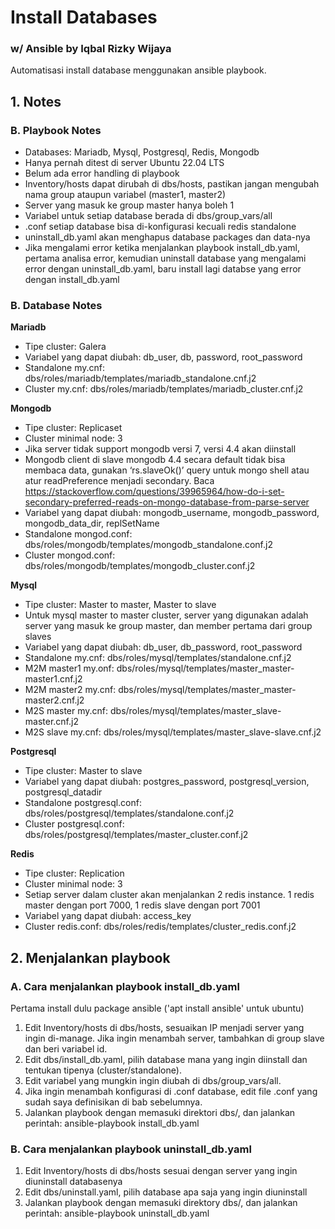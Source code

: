 # Install Databases
### w/ Ansible by Iqbal Rizky Wijaya

Automatisasi install database menggunakan ansible playbook.
## 1. Notes
### B. Playbook Notes
- Databases: Mariadb, Mysql, Postgresql, Redis, Mongodb
- Hanya pernah ditest di server Ubuntu 22.04 LTS
- Belum ada error handling di playbook
- Inventory/hosts dapat dirubah di dbs/hosts, pastikan jangan mengubah nama group ataupun variabel (master1, master2)
- Server yang masuk ke group master hanya boleh 1
- Variabel untuk setiap database berada di dbs/group_vars/all
- .conf setiap database bisa di-konfigurasi kecuali redis standalone
- uninstall_db.yaml akan menghapus database packages dan data-nya
- Jika mengalami error ketika menjalankan playbook install_db.yaml, pertama analisa error, kemudian uninstall database yang mengalami error dengan uninstall_db.yaml, baru install lagi databse yang error dengan install_db.yaml
### B. Database Notes
**Mariadb**
- Tipe cluster: Galera
- Variabel yang dapat diubah: db_user, db, password, root_password
- Standalone my.cnf: dbs/roles/mariadb/templates/mariadb_standalone.cnf.j2
- Cluster my.cnf: dbs/roles/mariadb/templates/mariadb_cluster.cnf.j2

**Mongodb**
- Tipe cluster: Replicaset
- Cluster minimal node: 3
- Jika server tidak support mongodb versi 7, versi 4.4 akan diinstall
- Mongodb client di slave mongodb 4.4 secara default tidak bisa membaca data, gunakan ‘rs.slaveOk()’ query untuk mongo shell atau atur readPreference menjadi secondary. Baca https://stackoverflow.com/questions/39965964/how-do-i-set-secondary-preferred-reads-on-mongo-database-from-parse-server 
- Variabel yang dapat diubah: mongodb_username, mongodb_password, mongodb_data_dir, replSetName
- Standalone mongod.conf: dbs/roles/mongodb/templates/mongodb_standalone.conf.j2
- Cluster mongod.conf: dbs/roles/mongodb/templates/mongodb_cluster.conf.j2

**Mysql**
- Tipe cluster: Master to master, Master to slave
- Untuk mysql master to master cluster, server yang digunakan adalah server yang masuk ke group master, dan member pertama dari group slaves
- Variabel yang dapat diubah: db_user, db_password, root_password
- Standalone my.cnf: dbs/roles/mysql/templates/standalone.cnf.j2
- M2M master1 my.onf: dbs/roles/mysql/templates/master_master-master1.cnf.j2
- M2M master2 my.cnf: dbs/roles/mysql/templates/master_master-master2.cnf.j2
- M2S master my.cnf: dbs/roles/mysql/templates/master_slave-master.cnf.j2
- M2S slave my.cnf: dbs/roles/mysql/templates/master_slave-slave.cnf.j2

**Postgresql**
- Tipe cluster: Master to slave
- Variabel yang dapat diubah: postgres_password, postgresql_version, postgresql_datadir
- Standalone postgresql.conf: dbs/roles/postgresql/templates/standalone.conf.j2
- Cluster postgresql.conf: dbs/roles/postgresql/templates/master_cluster.conf.j2

**Redis**
- Tipe cluster: Replication
- Cluster minimal node: 3
- Setiap server dalam cluster akan menjalankan 2 redis instance. 1 redis master dengan port 7000, 1 redis slave dengan port 7001
- Variabel yang dapat diubah: access_key
- Cluster redis.conf: dbs/roles/redis/templates/cluster_redis.conf.j2
## 2. Menjalankan playbook
### A. Cara menjalankan playbook install_db.yaml
Pertama install dulu package ansible ('apt install ansible' untuk ubuntu)
1. Edit Inventory/hosts di dbs/hosts, sesuaikan IP menjadi server yang ingin di-manage. Jika ingin menambah server, tambahkan di group slave dan beri variabel id.
2. Edit dbs/install_db.yaml, pilih database mana yang ingin diinstall dan tentukan tipenya (cluster/standalone).
3. Edit variabel yang mungkin ingin diubah di dbs/group_vars/all.
4. Jika ingin menambah konfigurasi di .conf database, edit file .conf yang sudah saya definisikan di bab sebelumnya.
5. Jalankan playbook dengan memasuki direktori dbs/, dan jalankan perintah:
ansible-playbook install_db.yaml
### B. Cara menjalankan playbook uninstall_db.yaml
1. Edit Inventory/hosts di dbs/hosts sesuai dengan server yang ingin diuninstall databasenya
2. Edit dbs/uninstall.yaml, pilih database apa saja yang ingin diuninstall
3. Jalankan playbook dengan memasuki direktory dbs/, dan jalankan perintah:
ansible-playbook uninstall_db.yaml
